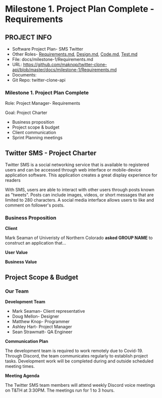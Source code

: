 # Milestone 1. Project Plan Complete  -Requirements

## PROJECT INFO

- Software Project Plan- SMS Twitter
- Other Roles- [Requirements.md](https://github.com/maknop/twitter-clone-api/blob/master/docs/milestone-1/Requirements.md), [Design.md](https://github.com/maknop/twitter-clone-api/blob/master/docs/milestone-1/Design.md), [Code.md](https://github.com/maknop/twitter-clone-api/blob/master/docs/milestone-1/Code.md), [Test.md](https://github.com/maknop/twitter-clone-api/blob/master/docs/milestone-1/Test.md)
- File: docs/milestone-1/Requirements.md
- URL: https://github.com/maknop/twitter-clone-api/blob/master/docs/milestone-1/Requirements.md
- Documents:
- Git Repo: twitter-clone-api

### Milestone 1. Project Plan Complete
Role: Project Manager- Requirements

Goal: Project Charter

- Business proposition
- Project scope & budget
- Client communication
- Sprint Planning meetings


## Twitter SMS - Project Charter
 

Twitter SMS is a social networking service that is available to registered users and can be accessed through web interface or mobile-device application software. This application creates a great display experience for readers  

With SMS, users are able to interact with other users through posts known as "tweets". Posts can include images, videos, or short messages that are limited to 280 characters. A social media interface allows users to like and comment on follower's posts. 

### Business Proposition

**Client**

Mark Seaman of Univeristy of Northern Colorado **asked GROUP NAME** to construct an application that...

**User Value**

**Business Value**

## Project Scope & Budget

### Our Team

**Development Team** 
- Mark Seaman- Client representative
- Doug Mellon- Designer
- Matthew Knop- Programmer
- Ashley Hart- Project Manager
- Sean Strawmatt- QA Engineer

**Communication Plan**

The development team is required to work remotely due to Covid-19. Through Discord, the team communicates regularly to establish project tasks. Development work will be completed during and outside scheduled meeting times. 

**Meeting Agenda**

The Twitter SMS team members will attend weekly Discord voice meetings on T&TH at 3:30PM. The meetings run for 1 to 3 hours.

